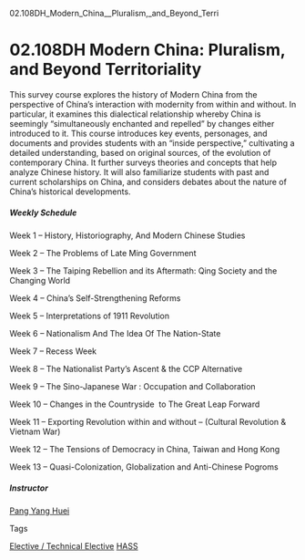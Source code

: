 02.108DH_Modern_China__Pluralism,_and_Beyond_Terri



02.108DH Modern China: Pluralism, and Beyond Territoriality
===========================================================

This survey course explores the history of Modern China from the perspective of China’s interaction with modernity from within and without. In particular, it examines this dialectical relationship whereby China is seemingly “simultaneously enchanted and repelled” by changes either introduced to it. This course introduces key events, personages, and documents and provides students with an “inside perspective,” cultivating a detailed understanding, based on original sources, of the evolution of contemporary China. It further surveys theories and concepts that help analyze Chinese history. It will also familiarize students with past and current scholarships on China, and considers debates about the nature of China’s historical developments.

##### **Weekly Schedule**

Week 1 – History, Historiography, And Modern Chinese Studies

Week 2 – The Problems of Late Ming Government

Week 3 – The Taiping Rebellion and its Aftermath: Qing Society and the Changing World

Week 4 – China’s Self-Strengthening Reforms

Week 5 – Interpretations of 1911 Revolution

Week 6 – Nationalism And The Idea Of The Nation-State

Week 7 – Recess Week

Week 8 – The Nationalist Party’s Ascent & the CCP Alternative

Week 9 – The Sino-Japanese War : Occupation and Collaboration

Week 10 – Changes in the Countryside  to The Great Leap Forward

Week 11 – Exporting Revolution within and without – (Cultural Revolution & Vietnam War)

Week 12 – The Tensions of Democracy in China, Taiwan and Hong Kong

Week 13 – Quasi-Colonization, Globalization and Anti-Chinese Pogroms

##### **Instructor**

[Pang Yang Huei](/profile/pang-yang-huei/)

Tags

[Elective / Technical Elective](/education/undergraduate/courses/?course-type=853)
[HASS](/education/undergraduate/courses/?pillar-cluster=56)

